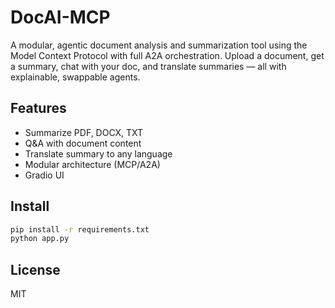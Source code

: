 # DocAI-MCP

A modular, agentic document analysis and summarization tool using the Model Context Protocol with full A2A orchestration. Upload a document, get a summary, chat with your doc, and translate summaries — all with explainable, swappable agents.

## Features

- Summarize PDF, DOCX, TXT
- Q&A with document content
- Translate summary to any language
- Modular architecture (MCP/A2A)
- Gradio UI

## Install

```bash
pip install -r requirements.txt
python app.py
```

## License

MIT